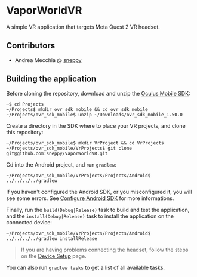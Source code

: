 # VaporWorldVR

A simple VR application that targets Meta Quest 2 VR headset.

Contributors
------------

- Andrea Mecchia @ [sneppy](https://github.com/sneppy)

Building the application
------------------------

Before cloning the repository, download and unzip the [Oculus Mobile SDK](https://developer.oculus.com/downloads/package/oculus-mobile-sdk/):

```console
~$ cd Projects
~/Projects$ mkdir ovr_sdk_mobile && cd ovr_sdk_mobile
~/Projects/ovr_sdk_mobile$ unzip ~/Downloads/ovr_sdk_mobile_1.50.0
```

Create a directory in the SDK where to place your VR projects, and clone this repository:

```console
~/Projects/ovr_sdk_mobile$ mkdir VrProject && cd VrProjects
~/Projects/ovr_sdk_mobile/VrProjects$ git clone git@github.com:sneppy/VaporWorldVR.git
```

Cd into the Android project, and run `gradlew`:

```console
~/Projects/ovr_sdk_mobile/VrProjects/Projects/Android$ ../../../../gradlew
```

If you haven't configured the Android SDK, or you misconfigured it, you will see some errors. See [Configure Android SDK](ConfigureAndroidSDK.md) for more informations.

Finally, run the `build(Debug|Release)` task to build and test the application, and the `install(Debug|Release)` task to install the application on the connected device:

```console
~/Projects/ovr_sdk_mobile/VrProjects/Projects/Android$ ../../../../gradlew installRelease
```

> If you are having problems connecting the headset, follow the steps on the [Device Setup](https://developer.oculus.com/documentation/native/android/mobile-device-setup/) page.

You can also run `gradlew tasks` to get a list of all available tasks.

